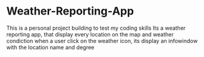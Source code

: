 # Weather-Reporting-App
This is a personal project building to test my coding skills
Its a weather reporting app, that display every location on the map and weather condiction
when a user click on the weather icon, its display an infowindow with the location name and degree
